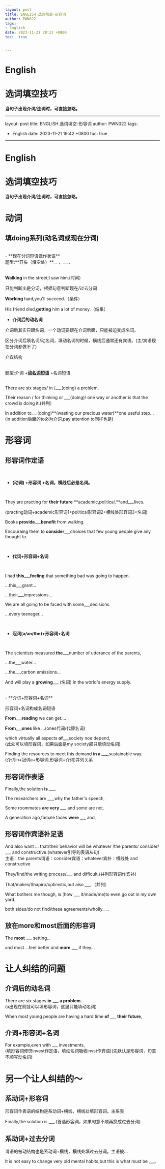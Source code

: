 ```yaml
---
layout: post
title: ENGLISH 选词填空-形容词
author: PWN022
tags:
- English
date: 2023-11-21 20:23 +0800
toc:  true


---
```


# English

# 选词填空技巧

**当句子出现介词/连词时，可直接忽略。**

---

layout: post
title: ENGLISH 选词填空-形容词
author: PWN022
tags:

- English
  date: 2023-11-21 19:42 +0800
  toc:  true

---

# English

# 选词填空技巧

**当句子出现介词/连词时，可直接忽略。**

# 动词

## 填doing系列(动名词或现在分词)
<br>
- **现在分词短语做作状语**
<br>
题型:**开头（填空处）**__ ，___.

<br>**Walking** in the street,I saw him.(时间)  

只能判断出是分词，根据句意判断现在/过去分词

**Working** hard,you'll succeed.（条件）

His friend died,**getting**  him  a lot of money.（结果）

- **介词后的动名词**

介词后其实只跟名词，一个动词要跟在介词后面，只能被迫变成名词。

区分介词后填名词/动名词，填动名词的时候，横线后通常还有宾语。(主/宾语现在分词都做不了)

介宾结构

<br>题型:介词  +<u>**动名词短语**</u>  +名词短语

<br>There are six stages/ in /**___**(doing) a problem.

Their reason / for thinking or ___(doing)/ one way or another is that the crowd is doing it.(并列）

In addition to___(doing)**(wasting our precious water)**one useful step...
(in addition后面的to必为介词,pay attention to同样也是)

# 形容词

## 形容词作定语

<br>

- **(动词)   +形容词   +名词，横线后必是名词。**

<br>

They are practing for **their future** **academic,political,**and___lives.

(practing动词+academic形容词1+political形容词2+横线处形容词3+名词)

Books **provide**___**benefit** from walking.

Encouraing them to **consider**___choices that few young people give any thought to.

<br>

- **代词+形容词+名词**

<br>

I had **this**___**feeling** that something bad was going to happen.

...this___grant...

...their___impressions...

We are all going to be faced with some___decisions.

...every   teenager...

<br>

- **冠词(a/an/the)+形容词+名词**

<br>

The scientists measured **the**___number of utterance  of the parents,

...the___water...

...the___carbon emissions...

And will play a **growing**___ (名词) in the world's energy supply.

<br>
- **介词+形容词+名词**

形容词+名词构成名词短语
<br>

**From**___**reading** we can get....

**From**___**ones** like ...(ones代词/代替名词)

which virtually all aspects **of**___society noe depend,  
(此处可以填形容词，如果后面是my society那只能填动名词)

Finding the resources to meet this demand **in a ___**,sustainable way.  
(介词in+冠词a+形容词,形容词+介词)并列关系

## 形容词作表语

Finally,the solution **is** ___.

The researchers are ___,why the father's speech,

Some roommates **are very** ___ and some are not.

A generation ago,famale faces **were** ___ and,

## 形容词作宾语补足语

And also want ... that/their behavior will be whatever /the parents/ consider/ ___ and constructive.(whatever引导的表语从句)  
主语：the parents谓语：consider宾语：whatever宾补：横线处 and constructive

They/find/the writing process/___ and difficult.(并列形容词作宾补)

That/makes/Shapiro/optimstic,but also ___.（并列）

What bothers me though, is (how ___ it/made/me)to even go out in my own yard.

both sides/do not find/these agreements/wholly___.

## 放在more和most后面的形容词

The **most** ___ setting...

and most ...feel better and **more** ___ if they...

# 让人纠结的问题

## 介词后的动名词

There are six stages **in** ___ **a problem**.  
(a出现在前就可以填形容词，这里只能填动名词)

When most young people are having a hard time **of** ___ **their future**,

## 介词+形容词+名词

For example,even with ___ investments,  
(填形容词修饰invest作定语，填动名词吸收invst作宾语)(先默认是形容词，句意不顺写动名词)

# 另一个让人纠结的～

## 系动词+形容词

形容词作表语的结构是系动词+横线，横线处填形容词。主系表

Finally,the solution is ___.(首选形容词，如果句意不顺再换成过去分词)

## 系动词+过去分词

谓语的被动结构也是系动词+横线，横线处填过去分词。主语被...

It is not easy to change very old mental habits,but this is what must be ___.
